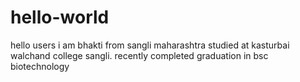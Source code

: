 # hello-world
hello users
i am bhakti from sangli maharashtra
studied at kasturbai walchand college sangli.
recently completed graduation in bsc biotechnology
